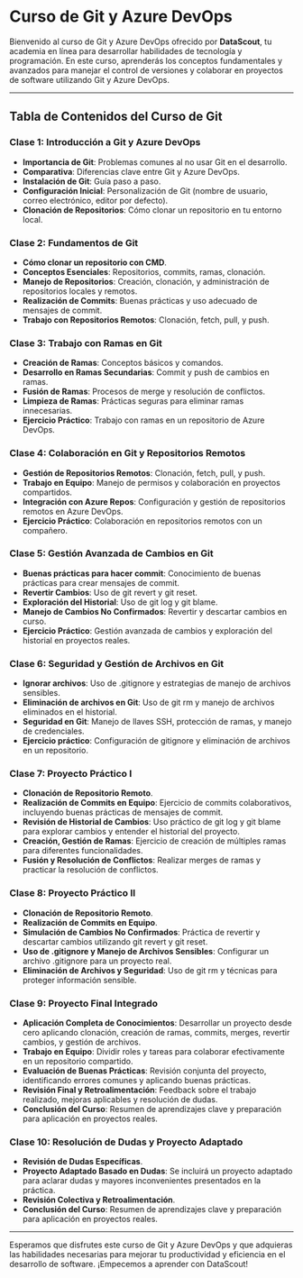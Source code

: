 # Curso de Git y Azure DevOps

Bienvenido al curso de Git y Azure DevOps ofrecido por **DataScout**, tu academia en línea para desarrollar habilidades de tecnología y programación. En este curso, aprenderás los conceptos fundamentales y avanzados para manejar el control de versiones y colaborar en proyectos de software utilizando Git y Azure DevOps.

---

## Tabla de Contenidos del Curso de Git

### Clase 1: Introducción a Git y Azure DevOps
- **Importancia de Git**: Problemas comunes al no usar Git en el desarrollo.
- **Comparativa**: Diferencias clave entre Git y Azure DevOps.
- **Instalación de Git**: Guía paso a paso.
- **Configuración Inicial**: Personalización de Git (nombre de usuario, correo electrónico, editor por defecto).
- **Clonación de Repositorios**: Cómo clonar un repositorio en tu entorno local.

### Clase 2: Fundamentos de Git
- **Cómo clonar un repositorio con CMD**.
- **Conceptos Esenciales**: Repositorios, commits, ramas, clonación.
- **Manejo de Repositorios**: Creación, clonación, y administración de repositorios locales y remotos.
- **Realización de Commits**: Buenas prácticas y uso adecuado de mensajes de commit.
- **Trabajo con Repositorios Remotos**: Clonación, fetch, pull, y push.

### Clase 3: Trabajo con Ramas en Git
- **Creación de Ramas**: Conceptos básicos y comandos.
- **Desarrollo en Ramas Secundarias**: Commit y push de cambios en ramas.
- **Fusión de Ramas**: Procesos de merge y resolución de conflictos.
- **Limpieza de Ramas**: Prácticas seguras para eliminar ramas innecesarias.
- **Ejercicio Práctico**: Trabajo con ramas en un repositorio de Azure DevOps.

### Clase 4: Colaboración en Git y Repositorios Remotos
- **Gestión de Repositorios Remotos**: Clonación, fetch, pull, y push.
- **Trabajo en Equipo**: Manejo de permisos y colaboración en proyectos compartidos.
- **Integración con Azure Repos**: Configuración y gestión de repositorios remotos en Azure DevOps.
- **Ejercicio Práctico**: Colaboración en repositorios remotos con un compañero.

### Clase 5: Gestión Avanzada de Cambios en Git
- **Buenas prácticas para hacer commit**: Conocimiento de buenas prácticas para crear mensajes de commit.
- **Revertir Cambios**: Uso de git revert y git reset.
- **Exploración del Historial**: Uso de git log y git blame.
- **Manejo de Cambios No Confirmados**: Revertir y descartar cambios en curso.
- **Ejercicio Práctico**: Gestión avanzada de cambios y exploración del historial en proyectos reales.

### Clase 6: Seguridad y Gestión de Archivos en Git
- **Ignorar archivos**: Uso de .gitignore y estrategias de manejo de archivos sensibles.
- **Eliminación de archivos en Git**: Uso de git rm y manejo de archivos eliminados en el historial.
- **Seguridad en Git**: Manejo de llaves SSH, protección de ramas, y manejo de credenciales.
- **Ejercicio práctico**: Configuración de gitignore y eliminación de archivos en un repositorio.

### Clase 7: Proyecto Práctico I
- **Clonación de Repositorio Remoto**.
- **Realización de Commits en Equipo**: Ejercicio de commits colaborativos, incluyendo buenas prácticas de mensajes de commit.
- **Revisión de Historial de Cambios**: Uso práctico de git log y git blame para explorar cambios y entender el historial del proyecto.
- **Creación, Gestión de Ramas**: Ejercicio de creación de múltiples ramas para diferentes funcionalidades.
- **Fusión y Resolución de Conflictos**: Realizar merges de ramas y practicar la resolución de conflictos.

### Clase 8: Proyecto Práctico II
- **Clonación de Repositorio Remoto**.
- **Realización de Commits en Equipo**.
- **Simulación de Cambios No Confirmados**: Práctica de revertir y descartar cambios utilizando git revert y git reset.
- **Uso de .gitignore y Manejo de Archivos Sensibles**: Configurar un archivo .gitignore para un proyecto real.
- **Eliminación de Archivos y Seguridad**: Uso de git rm y técnicas para proteger información sensible.

### Clase 9: Proyecto Final Integrado
- **Aplicación Completa de Conocimientos**: Desarrollar un proyecto desde cero aplicando clonación, creación de ramas, commits, merges, revertir cambios, y gestión de archivos.
- **Trabajo en Equipo**: Dividir roles y tareas para colaborar efectivamente en un repositorio compartido.
- **Evaluación de Buenas Prácticas**: Revisión conjunta del proyecto, identificando errores comunes y aplicando buenas prácticas.
- **Revisión Final y Retroalimentación**: Feedback sobre el trabajo realizado, mejoras aplicables y resolución de dudas.
- **Conclusión del Curso**: Resumen de aprendizajes clave y preparación para aplicación en proyectos reales.

### Clase 10: Resolución de Dudas y Proyecto Adaptado
- **Revisión de Dudas Específicas**.
- **Proyecto Adaptado Basado en Dudas**: Se incluirá un proyecto adaptado para aclarar dudas y mayores inconvenientes presentados en la práctica.
- **Revisión Colectiva y Retroalimentación**.
- **Conclusión del Curso**: Resumen de aprendizajes clave y preparación para aplicación en proyectos reales.

---

Esperamos que disfrutes este curso de Git y Azure DevOps y que adquieras las habilidades necesarias para mejorar tu productividad y eficiencia en el desarrollo de software. ¡Empecemos a aprender con DataScout!
